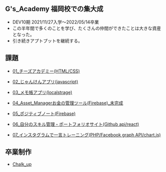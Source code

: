 ## G's_Academy 福岡校での集大成
- DEV10期  2021/11/27入学〜2022/05/14卒業
- この半年間で多くのことを学び、たくさんの仲間ができたことは大きな資産となった。
- 引き続きアプトプットを継続する。

## 課題
- [01_チーズアカデミー(HTML/CSS)](https://github.com/daideguchi/Gs_Academy/tree/main/01_%E8%AA%B2%E9%A1%8C/01_%E3%83%81%E3%83%BC%E3%82%BA%E3%82%A2%E3%82%AB%E3%83%87%E3%83%9F%E3%83%BC_211218)

- [02_じゃんけんアプリ(javascript)](https://github.com/daideguchi/Gs_Academy/tree/main/01_%E8%AA%B2%E9%A1%8C/02_%E3%81%98%E3%82%83%E3%82%93%E3%81%91%E3%82%93%E3%82%A2%E3%83%97%E3%83%AA_211223)  

- [03_メモ帳アプリ(localstrage)](https://github.com/daideguchi/Gs_Academy/tree/main/01_%E8%AA%B2%E9%A1%8C/03_%E3%83%A1%E3%83%A2%E5%B8%B3%E3%82%A2%E3%83%97%E3%83%AA_211230)   

- [04_Asset_Managerお金の管理ツール(Firebase)_未完成](https://github.com/daideguchi/Gs_Academy/tree/main/01_%E8%AA%B2%E9%A1%8C/04_firebase.work_220113)  

- [05_ポジティブノート(Firebase)](https://github.com/daideguchi/Gs_Academy/tree/main/01_%E8%AA%B2%E9%A1%8C/05_%E3%83%9D%E3%82%B8%E3%83%86%E3%82%A3%E3%83%96%E3%83%8E%E3%83%BC%E3%83%88_220120)  

- [06_自分のスキル管理・ポートフォリオサイト(Github api/react)](https://github.com/daideguchi/Gs_Academy/tree/main/01_%E8%AA%B2%E9%A1%8C/06_react-portfolio-site_220127)  

- [07_インスタグラムで一言トレーニング(PHP/Facebook graph API/chart.js)](https://github.com/daideguchi/Gs_Academy/tree/main/01_%E8%AA%B2%E9%A1%8C/07_php_work_220203)  

## 卒業制作
- [Chalk_up](https://github.com/daideguchi/Gs_Academy/tree/main/02_%E5%8D%92%E6%A5%AD%E5%88%B6%E4%BD%9C/01_%E6%8F%90%E5%87%BA%E7%94%A8/01_%E6%9C%80%E7%B5%82)